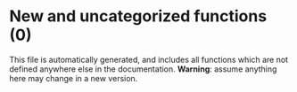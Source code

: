 # New and uncategorized functions (0)

This file is automatically generated, and includes all functions which are not defined anywhere else in the
documentation. **Warning**: assume anything here may change in a new version.
